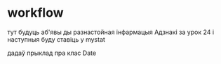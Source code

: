 workflow
========

тут будуць аб'явы ды разнастойная інфармацыя
Адзнакі за урок 24 і наступныя буду ставіць у mystat

дадаў прыклад пра клас Date
